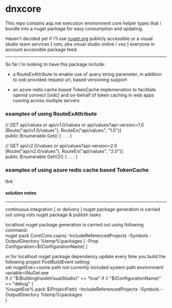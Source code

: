 # dnxcore

This repo contains asp.net execution environment core helper types that i bundle into a nuget package for easy consumption and updating.

Haven't decided yet if i'll use [nuget.org](<http://nuget.org>) publicly accessible or a visual studio team services [ vsts, pka visual studio online / vso ] 
everyone in account accessible package feed.

- - -

So far i'm looking to have this package include:

  * a RouteExAttribute to enable use of query string parameter, in addition to oob provided request url, based versioning support

  * an azure redis cache based TokenCache implemenation to facilitate openid connect [oidc] and on-behalf of token caching in web apps running across multiple servers

### examples of using RouteExAttribute
// GET api/values or api/v1.0/values or api/values?api-version=1.0  
[Route("api/v1.0/values"), RouteEx("api/values", "1.0")]  
public IEnumerable<string> Get() { . . . }  
  
// GET api/v2.0/values or api/values?api-version=2.0  
[Route("api/v2.0/values"), RouteEx("api/values", "2.0")]  
public IEnumerable<string> GetV2() { . . . }
  
### examples of using azure redis cache based TokenCache 
tbd



#### solution notes 
- - - 
continuous integration [ or delivery ] nuget package generation is carried out using vsts nuget package & publish tasks

localhost nuget package generation is carried out using following command:  
nuget pack Core\Core.csproj -IncludeReferencedProjects -Symbols -OutputDirectory %temp%\packages [ -Prop Configuration=$(ConfigurationName) ]

or for localhost nuget package dependency update every time you build the following project PostBuildEvent setting:  
set nugetExe=&lt;some path not currently included system path environment variable&gt;\NuGet.exe  
if /i "$(BuildingInsideVisualStudio)" == "true" if /i "$(ConfigurationName)" == "debug" (  
  %nugetExe% pack $(ProjectPath) -IncludeReferencedProjects -Symbols -OutputDirectory %temp%\packages  
)  